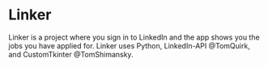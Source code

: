 # Linker
Linker is a project where you sign in to LinkedIn and the app shows you the jobs you have applied for.
Linker uses Python, LinkedIn-API @TomQuirk, and CustomTkinter @TomShimansky.
